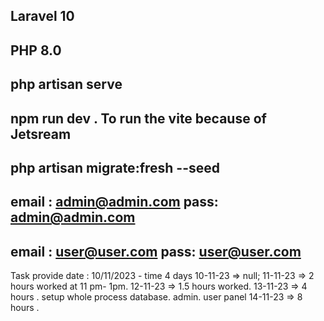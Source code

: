 ## Laravel 10 
## PHP 8.0
## php artisan serve
## npm run dev . To run the vite  because  of  Jetsream
##  php artisan migrate:fresh --seed
## email : admin@admin.com pass: admin@admin.com
## email : user@user.com pass: user@user.com


Task  provide date : 10/11/2023  -  time 4 days
    10-11-23  => null;
    11-11-23  => 2 hours  worked at 11 pm- 1pm. 
    12-11-23  => 1.5 hours worked.
    13-11-23  => 4 hours . setup whole  process  database. admin. user panel
    14-11-23  => 8 hours . 
